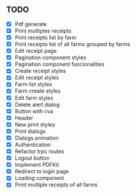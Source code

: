## TODO

- [X] Pdf generate
- [X] Print multiples receipts
- [X] Print receipts list by farm
- [X] Print receipts list of all farms grouped by farms
- [X] Edit receipt page
- [X] Pagination component styles
- [X] Pagination component funcionalities
- [X] Create receipt styles
- [X] Edit receipt styles
- [X] Farm list styles
- [X] Farm create styles
- [X] Edit farm styles
- [X] Delete alert dialog
- [X] Button with cva
- [X] Header
- [X] New print styles
- [X] Print dialogs
- [X] Dialogs animation
- [X] Authentication
- [X] Refactor trpc routes
- [X] Logout button
- [X] Implement PDFKit
- [X] Redirect to login page
- [X] Loading component
- [X] Print multiple receipts of all farms